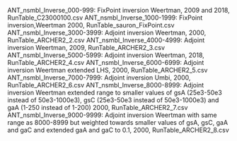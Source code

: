 ANT_nsmbl_Inverse_000-999: FixPoint inversion Weertman, 2009 and 2018, RunTable_C23000100.csv
ANT_nsmbl_Inverse_1000-1999: FixPoint inversion,Weertman 2000, RunTable_sauron_FixPoint.csv
ANT_nsmbl_Inverse_3000-3999: Adjoint inversion Weertman, 2000, RunTable_ARCHER2_2.csv
ANT_nsmbl_Inverse_4000-4999: Adjoint inversion Weertman, 2009, RunTable_ARCHER2_3.csv
ANT_nsmbl_Inverse_5000-5999: Adjoint inversion Weertman, 2018, RunTable_ARCHER2_4.csv
ANT_nsmbl_Inverse_6000-6999: Adjoint inversion Weertman extended LHS, 2000, RunTable_ARCHER2_5.csv
ANT_nsmbl_Inverse_7000-7999: Adjoint inversion Umbi, 2000, RunTable_ARCHER2_6.csv
ANT_nsmbl_Inverse_8000-8999: Adjoint inversion Weertman extended range to smaller values of gsA (25e3-50e3 instead of 50e3-1000e3), gsC (25e3-50e3 instead of 50e3-1000e3) and gaA (1-250 instead of 1-200) 2000, RunTable_ARCHER2_7.csv
ANT_nsmbl_Inverse_9000-9999: Adjoint inversion Weertman with same range as 8000-8999 but weighted towards smaller values of gsA, gsC, gaA and gaC and extended gaA and gaC to 0.1, 2000, RunTable_ARCHER2_8.csv
